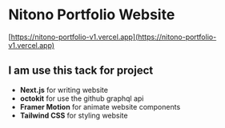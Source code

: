 # Nitono Portfolio Website

[https://nitono-portfolio-v1.vercel.app](https://nitono-portfolio-v1.vercel.app)

## I am use this tack for project

- **Next.js** for writing website
- **octokit** for use the github graphql api
- **Framer Motion** for animate website components
- **Tailwind CSS** for styling website
